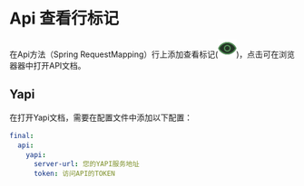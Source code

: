 # Api 查看行标记

在Api方法（Spring RequestMapping）行上添加查看标记(![Markdown](https://raw.githubusercontent.com/iimik/final-aio/refs/heads/main/src/main/resources/assets/icons/apiView.svg))，点击可在浏览器器中打开API文档。

## Yapi

在打开Yapi文档，需要在配置文件中添加以下配置：

```yaml
final:
  api:
    yapi:
      server-url: 您的YAPI服务地址
      token: 访问API的TOKEN
```